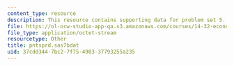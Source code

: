 ```yaml
---
content_type: resource
description: This resource contains supporting data for problem set 5.
file: https://ol-ocw-studio-app-qa.s3.amazonaws.com/courses/14-32-econometrics-spring-2007/37cdd3447bc27f75490337793255a235_pntsprd.sas7bdat
file_type: application/octet-stream
resourcetype: Other
title: pntsprd.sas7bdat
uid: 37cdd344-7bc2-7f75-4903-37793255a235
---
```

